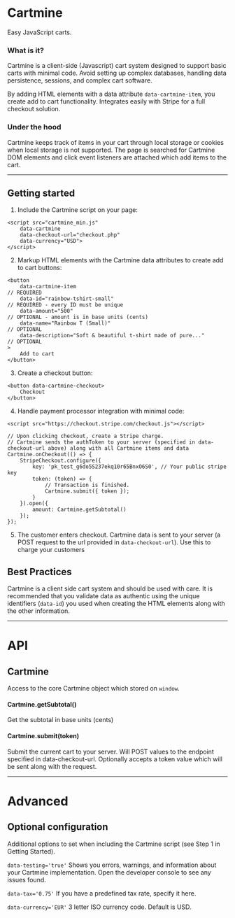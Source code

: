 # Cartmine
Easy JavaScript carts.

### What is it?
Cartmine is a client-side (Javascript) cart system designed to support basic carts with minimal code.
Avoid setting up complex databases, handling data persistence, sessions, and complex cart software.

By adding HTML elements with a data attribute `data-cartmine-item`, you create add to cart functionality.
Integrates easily with Stripe for a full checkout solution.

### Under the hood
Cartmine keeps track of items in your cart through local storage or cookies when local storage is not supported.
The page is searched for Cartmine DOM elements and click event listeners are attached which add items to the cart.

---

## Getting started
1. Include the Cartmine script on your page:

```
<script src="cartmine_min.js"
    data-cartmine
    data-checkout-url="checkout.php"
    data-currency="USD">
</script>
```

2. Markup HTML elements with the Cartmine data attributes to create add to cart buttons:

```
<button
    data-cartmine-item                                               // REQUIRED
    data-id="rainbow-tshirt-small"                                   // REQUIRED - every ID must be unique
    data-amount="500"                                                // OPTIONAL - amount is in base units (cents)
    data-name="Rainbow T (Small)"                                    // OPTIONAL
    data-description="Soft & beautiful t-shirt made of pure..."      // OPTIONAL
>
    Add to cart
</button>
```

3. Create a checkout button:

```
<button data-cartmine-checkout>
    Checkout
</button>
```

4. Handle payment processor integration with minimal code:

```
<script src="https://checkout.stripe.com/checkout.js"></script>

// Upon clicking checkout, create a Stripe charge.
// Cartmine sends the authToken to your server (specified in data-checkout-url above) along with all Cartmine items and data
Cartmine.onCheckout(() => {
    StripeCheckout.configure({
        key: 'pk_test_g6do5S237ekq10r65BnxO6S0', // Your public stripe key
        token: (token) => {
            // Transaction is finished.
            Cartmine.submit({ token });
        }
    }).open({
        amount: Cartmine.getSubtotal()
    });
});
```

5. The customer enters checkout. Cartmine data is sent to your server (a POST request to the url provided in `data-checkout-url`). Use this to charge your customers


## Best Practices
Cartmine is a client side cart system and should be used with care. It is recommended that you validate data as authentic using the unique identifiers (`data-id`) you used when creating the HTML elements along with the other information.

---

# API

## Cartmine
Access to the core Cartmine object which stored on `window`.

#### Cartmine.getSubtotal()
Get the subtotal in base units (cents)

#### Cartmine.submit(token)
Submit the current cart to your server. Will POST values to the endpoint specified in data-checkout-url.
Optionally accepts a token value which will be sent along with the request.

---

# Advanced

## Optional configuration
Additional options to set when including the Cartmine script (see Step 1 in Getting Started).

`data-testing='true'`
Shows you errors, warnings, and information about your Cartmine implementation. Open the developer console to see any issues found.

`data-tax='0.75'`
If you have a predefined tax rate, specify it here.

`data-currency='EUR'`
3 letter ISO currency code. Default is USD. 
